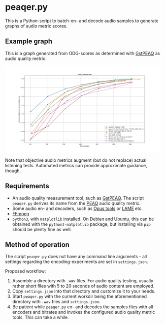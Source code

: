 # peaqer.py

This is a Python-script to batch-en- and decode audio samples to generate graphs of audio metric scores.


## Example graph

This is a graph generated from ODG-scores as determined with [GstPEAQ](https://github.com/HSU-ANT/gstpeaq) as audio quality metric.

![An example graph](example.svg)

Note that objective audio metrics augment (but do not replace) actual listening tests. Automated metrics can provide approximate guidance, though.



## Requirements

- An audio quality measurement tool, such as [GstPEAQ](https://github.com/HSU-ANT/gstpeaq). The script `peaqer.py` derives its name from the [PEAQ](https://en.wikipedia.org/wiki/Perceptual_Evaluation_of_Audio_Quality) audio quality metric.
- Some audio en- and decoders, such as [Opus tools](https://github.com/xiph/opus-tools) or [LAME](https://lame.sourceforge.io/) etc.
- [FFmpeg](https://ffmpeg.org/)
- `python3`, with `matplotlib` installed. On Debian and Ubuntu, this can be obtained with the `python3-matplotlib` package, but installing via `pip` should be plenty fine as well.

## Method of operation

The script `peaqer.py` does not have any command line arguments - all settings regarding the encoding-experiments are set in `settings.json`.

Proposed workflow:

1. Assemble a directory with `.wav` files. For audio quality testing, usually rather short files with 5 to 20 seconds of audio content are employed.
1. Copy `settings.json` into that directory and customize it to your needs.
1. Start `peaqer.py` with the current workdir being the aforementioned directory with `.wav` files and `settings.json`.
1. Be patient while `peaqer.py` en- and decodes the samples files with all encoders and bitrates and invokes the configured audio quality metric tools. This can take a while.